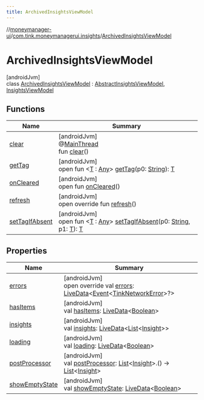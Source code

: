 ```yaml
---
title: ArchivedInsightsViewModel
---
```

//[moneymanager-ui](../../../index.html)/[com.tink.moneymanagerui.insights](../index.html)/[ArchivedInsightsViewModel](index.html)



# ArchivedInsightsViewModel



[androidJvm]\
class [ArchivedInsightsViewModel](index.html) : [AbstractInsightsViewModel](../-abstract-insights-view-model/index.html), [InsightsViewModel](../-insights-view-model/index.html)



## Functions


| Name | Summary |
|---|---|
| [clear](index.html#-1936886459%2FFunctions%2F1000845458) | [androidJvm]<br>@[MainThread](https://developer.android.com/reference/kotlin/androidx/annotation/MainThread.html)<br>fun [clear](index.html#-1936886459%2FFunctions%2F1000845458)() |
| [getTag](index.html#-215894976%2FFunctions%2F1000845458) | [androidJvm]<br>open fun &lt;[T](index.html#-215894976%2FFunctions%2F1000845458) : [Any](https://kotlinlang.org/api/latest/jvm/stdlib/kotlin/-any/index.html)&gt; [getTag](index.html#-215894976%2FFunctions%2F1000845458)(p0: [String](https://kotlinlang.org/api/latest/jvm/stdlib/kotlin/-string/index.html)): [T](index.html#-215894976%2FFunctions%2F1000845458) |
| [onCleared](index.html#-1930136507%2FFunctions%2F1000845458) | [androidJvm]<br>open fun [onCleared](index.html#-1930136507%2FFunctions%2F1000845458)() |
| [refresh](refresh.html) | [androidJvm]<br>open override fun [refresh](refresh.html)() |
| [setTagIfAbsent](index.html#-1567230750%2FFunctions%2F1000845458) | [androidJvm]<br>open fun &lt;[T](index.html#-1567230750%2FFunctions%2F1000845458) : [Any](https://kotlinlang.org/api/latest/jvm/stdlib/kotlin/-any/index.html)&gt; [setTagIfAbsent](index.html#-1567230750%2FFunctions%2F1000845458)(p0: [String](https://kotlinlang.org/api/latest/jvm/stdlib/kotlin/-string/index.html), p1: [T](index.html#-1567230750%2FFunctions%2F1000845458)): [T](index.html#-1567230750%2FFunctions%2F1000845458) |


## Properties


| Name | Summary |
|---|---|
| [errors](errors.html) | [androidJvm]<br>open override val [errors](errors.html): [LiveData](https://developer.android.com/reference/kotlin/androidx/lifecycle/LiveData.html)&lt;[Event](../../se.tink.commons.livedata/-event/index.html)&lt;[TinkNetworkError](../../se.tink.android.repository/-tink-network-error/index.html)&gt;?&gt; |
| [hasItems](../-abstract-insights-view-model/has-items.html) | [androidJvm]<br>val [hasItems](../-abstract-insights-view-model/has-items.html): [LiveData](https://developer.android.com/reference/kotlin/androidx/lifecycle/LiveData.html)&lt;[Boolean](https://kotlinlang.org/api/latest/jvm/stdlib/kotlin/-boolean/index.html)&gt; |
| [insights](../-abstract-insights-view-model/insights.html) | [androidJvm]<br>val [insights](../-abstract-insights-view-model/insights.html): [LiveData](https://developer.android.com/reference/kotlin/androidx/lifecycle/LiveData.html)&lt;[List](https://kotlinlang.org/api/latest/jvm/stdlib/kotlin.collections/-list/index.html)&lt;[Insight](../../com.tink.model.insights/-insight/index.html)&gt;&gt; |
| [loading](../-abstract-insights-view-model/loading.html) | [androidJvm]<br>val [loading](../-abstract-insights-view-model/loading.html): [LiveData](https://developer.android.com/reference/kotlin/androidx/lifecycle/LiveData.html)&lt;[Boolean](https://kotlinlang.org/api/latest/jvm/stdlib/kotlin/-boolean/index.html)&gt; |
| [postProcessor](../-abstract-insights-view-model/post-processor.html) | [androidJvm]<br>val [postProcessor](../-abstract-insights-view-model/post-processor.html): [List](https://kotlinlang.org/api/latest/jvm/stdlib/kotlin.collections/-list/index.html)&lt;[Insight](../../com.tink.model.insights/-insight/index.html)&gt;.() -&gt; [List](https://kotlinlang.org/api/latest/jvm/stdlib/kotlin.collections/-list/index.html)&lt;[Insight](../../com.tink.model.insights/-insight/index.html)&gt; |
| [showEmptyState](../-abstract-insights-view-model/show-empty-state.html) | [androidJvm]<br>val [showEmptyState](../-abstract-insights-view-model/show-empty-state.html): [LiveData](https://developer.android.com/reference/kotlin/androidx/lifecycle/LiveData.html)&lt;[Boolean](https://kotlinlang.org/api/latest/jvm/stdlib/kotlin/-boolean/index.html)&gt; |

